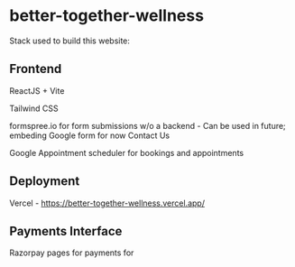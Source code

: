 # better-together-wellness

Stack used to build this website: 

## Frontend

ReactJS + Vite

Tailwind CSS

formspree.io for form submissions w/o a backend - Can be used in future; embeding Google form for now Contact Us

Google Appointment scheduler for bookings and appointments 

## Deployment

Vercel - https://better-together-wellness.vercel.app/

## Payments Interface

Razorpay pages for payments for 
